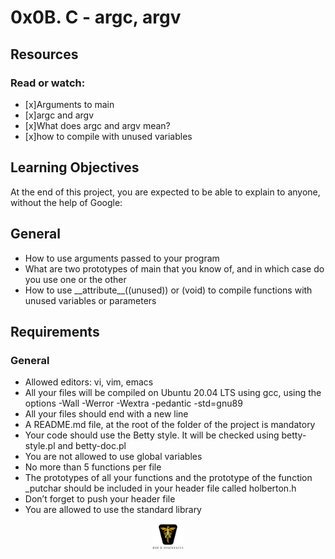 # 0x0B. C - argc, argv

## Resources

### Read or watch:

- [x]Arguments to main
- [x]argc and argv
- [x]What does argc and argv mean?
- [x]how to compile with unused variables

## Learning Objectives

At the end of this project, you are expected to be able to explain to anyone, without the help of Google:

## General

- How to use arguments passed to your program
- What are two prototypes of main that you know of, and in which case do you use one or the other
- How to use \_\_attribute\_\_((unused)) or (void) to compile functions with unused variables or parameters

## Requirements

### General

- Allowed editors: vi, vim, emacs
- All your files will be compiled on Ubuntu 20.04 LTS using gcc, using the options -Wall -Werror -Wextra -pedantic -std=gnu89
- All your files should end with a new line
- A README.md file, at the root of the folder of the project is mandatory
- Your code should use the Betty style. It will be checked using betty-style.pl and betty-doc.pl
- You are not allowed to use global variables
- No more than 5 functions per file
- The prototypes of all your functions and the prototype of the function \_putchar should be included in your header file called holberton.h
- Don’t forget to push your header file
- You are allowed to use the standard library

<p align="center">
<img src="../images/roeHR-01.png" width=10% height=10%>
</p>
